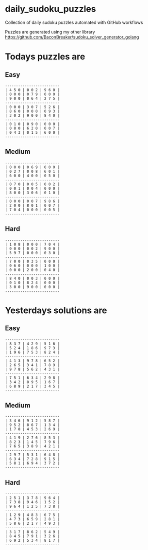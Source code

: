 
# daily_sudoku_puzzles 

Collection of daily sudoku puzzles automated with GitHub workflows 

Puzzles are generated using my other library https://github.com/BaconBreaker/sudoku_solver_generator_golang 
 

# Todays puzzles are 

## Easy 

```
-------------------------
| 4 5 0 | 0 0 2 | 9 6 0 | 
| 0 0 0 | 0 7 9 | 0 0 0 | 
| 9 0 0 | 0 6 4 | 2 7 5 | 
-------------------------
| 0 0 0 | 3 0 7 | 5 2 6 | 
| 8 6 0 | 0 0 0 | 0 9 3 | 
| 3 0 2 | 9 0 0 | 8 4 0 | 
-------------------------
| 0 1 0 | 0 9 0 | 0 0 0 | 
| 0 8 0 | 6 2 0 | 0 0 7 | 
| 0 4 3 | 0 1 5 | 6 0 0 | 
-------------------------
```
## Medium 

```
-------------------------
| 0 0 0 | 0 6 9 | 0 0 0 | 
| 0 2 7 | 0 0 8 | 6 0 1 | 
| 6 0 0 | 4 0 0 | 0 5 0 | 
-------------------------
| 0 7 0 | 0 0 5 | 0 0 2 | 
| 0 0 1 | 0 0 4 | 0 0 0 | 
| 8 0 0 | 3 0 6 | 0 1 0 | 
-------------------------
| 0 0 0 | 0 0 7 | 9 8 6 | 
| 2 0 0 | 8 0 1 | 0 0 7 | 
| 7 0 4 | 0 0 0 | 0 0 5 | 
-------------------------
```
## Hard 

```
-------------------------
| 1 0 8 | 0 0 0 | 7 0 4 | 
| 0 0 0 | 0 0 2 | 9 0 0 | 
| 5 9 7 | 0 0 0 | 0 3 0 | 
-------------------------
| 7 0 0 | 0 3 5 | 0 0 0 | 
| 0 6 0 | 0 0 0 | 1 0 0 | 
| 0 0 0 | 2 0 0 | 0 4 0 | 
-------------------------
| 8 4 0 | 0 0 3 | 0 0 0 | 
| 0 1 0 | 8 2 4 | 0 0 0 | 
| 3 0 0 | 9 0 0 | 0 0 0 | 
-------------------------
```
# Yesterdays solutions are 

## Easy 

```
-------------------------
| 8 3 7 | 4 2 9 | 5 1 6 | 
| 5 2 4 | 1 8 6 | 9 7 3 | 
| 1 9 6 | 7 5 3 | 8 2 4 | 
-------------------------
| 4 1 3 | 9 7 8 | 6 5 2 | 
| 2 6 5 | 3 4 1 | 7 8 9 | 
| 9 7 8 | 5 6 2 | 4 3 1 | 
-------------------------
| 7 5 1 | 6 3 4 | 2 9 8 | 
| 3 4 2 | 8 9 5 | 1 6 7 | 
| 6 8 9 | 2 1 7 | 3 4 5 | 
-------------------------
```
## Medium 

```
-------------------------
| 3 4 6 | 9 1 2 | 5 8 7 | 
| 9 5 2 | 8 6 7 | 1 3 4 | 
| 1 7 8 | 4 5 3 | 2 6 9 | 
-------------------------
| 4 1 9 | 2 7 6 | 8 5 3 | 
| 8 2 3 | 1 4 5 | 7 9 6 | 
| 7 6 5 | 3 8 9 | 4 2 1 | 
-------------------------
| 2 9 7 | 5 3 1 | 6 4 8 | 
| 6 3 4 | 7 2 8 | 9 1 5 | 
| 5 8 1 | 6 9 4 | 3 7 2 | 
-------------------------
```
## Hard 

```
-------------------------
| 2 5 1 | 3 7 8 | 9 6 4 | 
| 7 3 8 | 9 4 6 | 1 5 2 | 
| 9 6 4 | 1 2 5 | 7 3 8 | 
-------------------------
| 1 2 9 | 4 8 3 | 6 7 5 | 
| 4 7 3 | 6 5 9 | 2 8 1 | 
| 5 8 6 | 2 1 7 | 4 9 3 | 
-------------------------
| 3 1 7 | 8 6 2 | 5 4 9 | 
| 8 4 5 | 7 9 1 | 3 2 6 | 
| 6 9 2 | 5 3 4 | 8 1 7 | 
-------------------------
```
